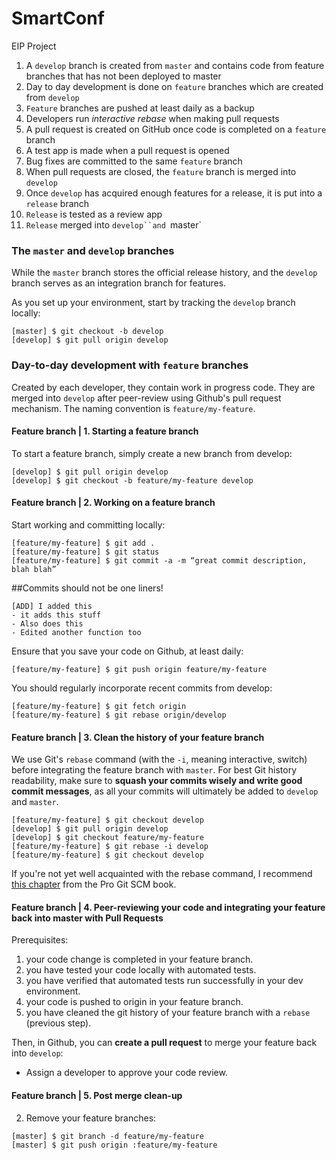 # SmartConf
EIP Project

1.  A `develop` branch is created from `master` and contains code from feature branches that has not been deployed to master
2.  Day to day development is done on `feature` branches which are created from `develop` 
3.  `Feature` branches are pushed at least daily as a backup
4.  Developers run *interactive rebase* when making pull requests
5.  A pull request is created on GitHub once code is completed on a `feature` branch
6.  A test app is made when a pull request is opened
7.  Bug fixes are committed to the same `feature` branch
8.  When pull requests are closed, the `feature` branch is merged into `develop`
9.  Once `develop` has acquired enough features for a release, it is put into a `release` branch
10.  `Release` is tested as a review app
11.  `Release` merged into `develop``and `master`


### The `master` and `develop` branches
While the `master` branch stores the official release history, and the `develop` branch serves as an integration branch for features.

As you set up your environment, start by tracking the `develop` branch locally:
```
[master] $ git checkout -b develop
[develop] $ git pull origin develop
```

### Day-to-day development with `feature` branches
Created by each developer, they contain work in progress code. They are merged into `develop` after peer-review using Github's pull request mechanism. The naming convention is `feature/my-feature`.

#### Feature branch | 1. Starting a feature branch
To start a feature branch, simply create a new branch from develop:
```
[develop] $ git pull origin develop
[develop] $ git checkout -b feature/my-feature develop
```

#### Feature branch | 2. Working on a feature branch
Start working and committing locally:
```
[feature/my-feature] $ git add .
[feature/my-feature] $ git status
[feature/my-feature] $ git commit -a -m “great commit description, blah blah”
```
##Commits should not be one liners!
```
[ADD] I added this
- it adds this stuff
- Also does this
- Edited another function too
```
Ensure that you save your code on Github, at least daily:
```
[feature/my-feature] $ git push origin feature/my-feature
```
You should regularly incorporate recent commits from develop:
```
[feature/my-feature] $ git fetch origin
[feature/my-feature] $ git rebase origin/develop
```

#### Feature branch | 3. Clean the history of your feature branch
We use Git's `rebase` command (with the `-i`, meaning interactive, switch) before integrating the feature branch with `master`.
For best Git history readability, make sure to **squash your commits wisely and write good commit messages**, as all your commits will ultimately be added to `develop` and `master`.
```
[feature/my-feature] $ git checkout develop
[develop] $ git pull origin develop
[develop] $ git checkout feature/my-feature
[feature/my-feature] $ git rebase -i develop
[feature/my-feature] $ git checkout develop
```

If you're not yet well acquainted with the rebase command, I recommend [this chapter](https://git-scm.com/book/en/v2/Git-Tools-Rewriting-History) from the Pro Git SCM book.


#### Feature branch | 4. Peer-reviewing your code and integrating your feature back into master with Pull Requests
Prerequisites:
1. your code change is completed in your feature branch.
2. you have tested your code locally with automated tests.
3. you have verified that automated tests run successfully in your dev environment.
4. your code is pushed to origin in your feature branch.
5. you have cleaned the git history of your feature branch with a `rebase` (previous step).

Then, in Github, you can **create a  pull request** to merge your feature back into `develop`:
- Assign a developer to approve your code review.

#### Feature branch | 5. Post merge clean-up
2. Remove your feature branches:
```
[master] $ git branch -d feature/my-feature
[master] $ git push origin :feature/my-feature

